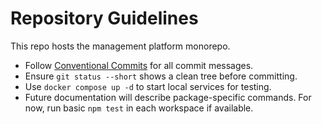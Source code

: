 # Repository Guidelines

This repo hosts the management platform monorepo.

- Follow [Conventional Commits](https://www.conventionalcommits.org) for all commit messages.
- Ensure `git status --short` shows a clean tree before committing.
- Use `docker compose up -d` to start local services for testing.
- Future documentation will describe package-specific commands. For now, run basic `npm test` in each workspace if available.


